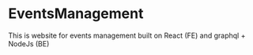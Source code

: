 # EventsManagement
This is website for events management built on React (FE) and graphql + NodeJs (BE)
